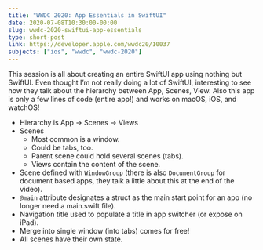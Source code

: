 ```yaml
---
title: "WWDC 2020: App Essentials in SwiftUI"
date: 2020-07-08T10:30:00-00:00
slug: wwdc-2020-swiftui-app-essentials
type: short-post
link: https://developer.apple.com/wwdc20/10037
subjects: ["ios", "wwdc", "wwdc-2020"]
---
```


This session is all about creating an entire SwiftUI app using nothing but SwiftUI. Even thought I’m not really doing a lot of SwiftUI, interesting to see how they talk about the hierarchy between App, Scenes, View. Also this app is only a few lines of code (entire app!) and works on macOS, iOS, and watchOS!

* Hierarchy is App -> Scenes -> Views
* Scenes
    * Most common is a window.
    * Could be tabs, too.
    * Parent scene could hold several scenes (tabs).
    * Views contain the content of the scene.
* Scene defined with `WindowGroup` (there is also `DocumentGroup` for document based apps, they talk a little about this at the end of the video).
* `@main` attribute designates a struct as the main start point for an app (no longer need a main.swift file).
* Navigation title used to populate a title in app switcher (or expose on iPad).
* Merge into single window (into tabs) comes for free!
* All scenes have their own state.